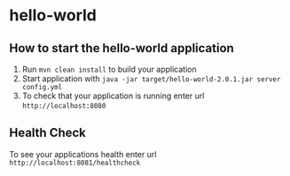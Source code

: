 # hello-world

How to start the hello-world application
---

1. Run `mvn clean install` to build your application
1. Start application with `java -jar target/hello-world-2.0.1.jar server config.yml`
1. To check that your application is running enter url `http://localhost:8080`

Health Check
---

To see your applications health enter url `http://localhost:8081/healthcheck`
